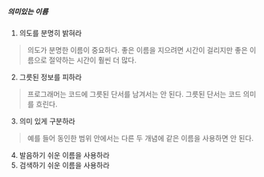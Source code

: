 ##### 의미있는 이름
1. 의도를 분명히 밝혀라
> 의도가 분명한 이름이 중요하다. 좋은 이름을 지으려면 시간이 걸리지만 좋은 이름으로 절약하는 시간이 훨씬 더 많다.
2. 그릇된 정보를 피하라
> 프로그래머는 코드에 그릇된 단서를 남겨서는 안 된다. 그릇된 단서는 코드 의미를 흐린다. 
3. 의미 있게 구분하라
> 예를 들어 동인한 범위 안에서는 다른 두 개념에 같은 이름을 사용하면 안 된다.
4. 발음하기 쉬운 이름을 사용하라
5. 검색하기 쉬운 이름을 사용하라